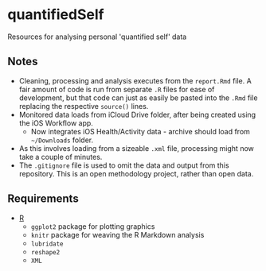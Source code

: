 # quantifiedSelf
Resources for analysing personal 'quantified self' data

## Notes

- Cleaning, processing and analysis executes from the `report.Rmd` file. A fair amount of code is run from separate `.R` files for ease of development, but that code can just as easily be pasted into the `.Rmd` file replacing the respective `source()` lines. 
- Monitored data loads from iCloud Drive folder, after being created using the iOS Workflow app. 
    - Now integrates iOS Health/Activity data - archive should load from `~/Downloads` folder.
- As this involves loading from a sizeable `.xml` file, processing might now take a couple of minutes. 
- The `.gitignore` file is used to omit the data and output from this repository. This is an open methodology project, rather than open data.

## Requirements

- [R](https://cran.r-project.org)
    - `ggplot2` package for plotting graphics
    - `knitr` package for weaving the R Markdown analysis
    - `lubridate`
    - `reshape2`
    - `XML`

